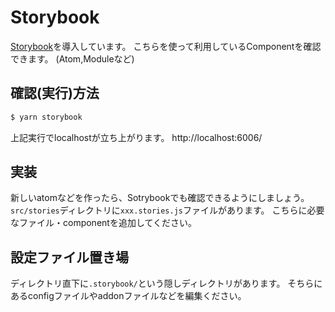 # Storybook
[Storybook](https://storybook.js.org/)を導入しています。
こちらを使って利用しているComponentを確認できます。
(Atom,Moduleなど)

## 確認(実行)方法
```bash
$ yarn storybook
```
上記実行でlocalhostが立ち上がります。
http://localhost:6006/

## 実装
新しいatomなどを作ったら、Sotrybookでも確認できるようにしましょう。
`src/stories`ディレクトリに`xxx.stories.js`ファイルがあります。
こちらに必要なファイル・componentを追加してください。

## 設定ファイル置き場
ディレクトリ直下に`.storybook/`という隠しディレクトリがあります。
そちらにあるconfigファイルやaddonファイルなどを編集ください。